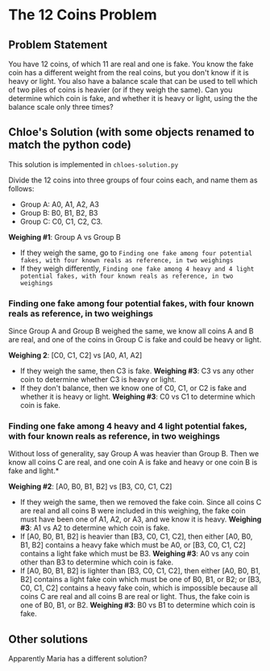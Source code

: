 # The 12 Coins Problem

## Problem Statement

You have 12 coins, of which 11 are real and one is fake. You know the fake coin has a different weight from the real coins, but you don't know if it is heavy or light. You also have a balance scale that can be used to tell which of two piles of coins is heavier (or if they weigh the same). Can you determine which coin is fake, and whether it is heavy or light, using the the balance scale only three times?

## Chloe's Solution (with some objects renamed to match the python code)

This solution is implemented in `chloes-solution.py`

Divide the 12 coins into three groups of four coins each, and name them as follows:
- Group A: A0, A1, A2, A3
- Group B: B0, B1, B2, B3
- Group C: C0, C1, C2, C3.

**Weighing #1**: Group A vs Group B
- If they weigh the same, go to `Finding one fake among four potential fakes, with four known reals as reference, in two weighings`
- If they weigh differently, `Finding one fake among 4 heavy and 4 light potential fakes, with four known reals as reference, in two weighings`

### Finding one fake among four potential fakes, with four known reals as reference, in two weighings

Since Group A and Group B weighed the same, we know all coins A and B are real, and one of the coins in Group C is fake and could be heavy or light.

**Weighing 2**: [C0, C1, C2] vs [A0, A1, A2]
- If they weigh the same, then C3 is fake. **Weighing #3**: C3 vs any other coin to determine whether C3 is heavy or light.
- If they don't balance, then we know one of C0, C1, or C2 is fake and whether it is heavy or light. **Weighing #3**: C0 vs C1 to determine which coin is fake.

### Finding one fake among 4 heavy and 4 light potential fakes, with four known reals as reference, in two weighings

Without loss of generality, say Group A was heavier than Group B. Then we know all coins C are real, and one coin A is fake and heavy or one coin B is fake and light.*

**Weighing #2**: [A0, B0, B1, B2] vs [B3, C0, C1, C2]
- If they weigh the same, then we removed the fake coin. Since all coins C are real and all coins B were included in this weighing, the fake coin must have been one of A1, A2, or A3, and we know it is heavy. **Weighing #3**: A1 vs A2 to determine which coin is fake.
- If [A0, B0, B1, B2] is heavier than [B3, C0, C1, C2], then either [A0, B0, B1, B2] contains a heavy fake which must be A0, or [B3, C0, C1, C2] contains a light fake which must be B3. **Weighing #3**: A0 vs any coin other than B3 to determine which coin is fake.
- If [A0, B0, B1, B2] is lighter than [B3, C0, C1, C2], then either [A0, B0, B1, B2] contains a light fake coin which must be one of B0, B1, or B2; or [B3, C0, C1, C2] contains a heavy fake coin, which is impossible because all coins C are real and all coins B are real or light. Thus, the fake coin is one of B0, B1, or B2. **Weighing #3**: B0 vs B1 to determine which coin is fake.

## Other solutions

Apparently Maria has a different solution?